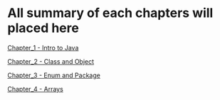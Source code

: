 # All summary of each chapters will placed here

[Chapter_1 - Intro to Java](./Chapter1-JavaIntro/)

[Chapter_2 - Class and Object](./Chapter2-ClassObject/)

[Chapter_3 - Enum and Package](./Chapter3-EnumPaackage/)

[Chapter_4 - Arrays](./Chapter4-Array/)
